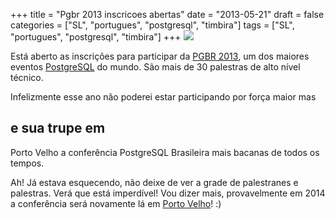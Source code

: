 +++
title = "Pgbr 2013 inscricoes abertas"
date = "2013-05-21"
draft = false
categories = ["SL", "portugues", "postgresql", "timbira"]
tags = ["SL", "portugues", "postgresql", "timbira"]
+++
![](/images/divulgue_inscricoes_1.jpg)

Está aberto as inscrições para participar da [PGBR
2013](http://pgbr.postgresql.org.br/2013), um dos maiores eventos
[PostgreSQL](http://www.postgresql.org) do mundo. São mais de 30
palestras de alto nível técnico.

Infelizmente esse ano não poderei estar participando por força maior mas
## e sua trupe em
Porto Velho a conferência PostgreSQL Brasileira mais bacanas de todos os
tempos.

Ah! Já estava esquecendo, não deixe de ver a grade de palestranes e
palestras. Verá que está imperdível! Vou dizer mais, provavelmente em
2014 a conferência será novamente lá em [Porto
Velho](http://pt.wikipedia.org/wiki/Porto_Velho)! :)
